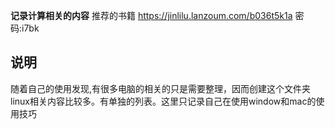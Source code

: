 **记录计算相关的内容**
推荐的书籍
https://jinlilu.lanzoum.com/b036t5k1a
密码:i7bk

## 说明
随着自己的使用发现,有很多电脑的相关的只是需要整理，因而创建这个文件夹
linux相关内容比较多。有单独的列表。这里只记录自己在使用window和mac的使用技巧
